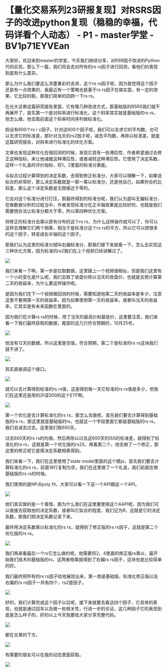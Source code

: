 # 【量化交易系列23研报复现】对RSRS因子的改进python复现（稳稳的幸福，代码详看个人动态） - P1 - master学堂 - BV1p71EYVEan

大家好，欢迎来到master的学堂，今天我们继续分享，对RSR因子改进的Python代码实现，那么下一篇，我们将会去对所有的rs rs因子进行回测，看他们的表现到底有什么差异。

那么为什么我们要这么浓墨重彩的去讲，这个rs rs因子呢，因为我觉得这个因子还是有一点效果的，我最近有一个策略也是基于rs rs因子在做实盘，有一定的效果，它比较的稳，那我们简单的回顾一下rs rs。

在光大证券这篇研究报告里面，它有哪几种改进方式，那基础版的RSRS我们就不再展开了，首先第一个是对斜率进行标准化，这个斜率其实就是基础版的rs rs，他怎么做，他去取前面这个斜率时间序列做标准化。

假设有600个rs r c因子，针对这600个因子呢，我们可以去求它的平均数，也可以去求它的标准差，那针对当天的rs2因子呢，减去平均数，再除以标准差，就是这篇研究报告，对斜率进行标准化的优化方案。

文章也发现这种优化在做回测的时候，发现它具有一些滞后性，作者希望通过去修正这种指标，来让他减缓这种滞后性，或者减轻这种滞后性，它使用了决定系数，这样一个礼盒的评价指标，将1。2里面的标准分乘能。

与拟合过程计算得到的决定系数，去得到修正标准分，大家可以理解一下，如果说拟合的非常好，那么决定系数就是一那一乘以标准分，还是他自己，如果你合的比较差，那么这个决定系数是无限接近于零的。

它会对这个标准分进行打压，那最终得到的标准分呢，我们认为是叫无偏标准分，在做数据分析的过程当中，作者发现标准分在正半轴效果是比较好的，也就是我们需要想办法让标准分都大于零，所以第四种优化方案。

将修正的标准分去乘以原有分布的这个rs rs，为什么这样操作就可以了，你可以这样去理解它们两个相乘，相当于是标准分这个rs rs的平方，所以它可以把很多的这个因子，转变成右半轴的这个因子。

那我们认为这里的标准分就叫右偏标准分，那我们接下来就看一下，怎么去实现这三种优化方案，因为标准的rs2我们在上个视频已经讲解过了。



![](img/20bfd874f935be1a2a37ec4a114b6f4a_1.png)

我们来看一下啊，第一步是拉取数据，这里跟上一个视频很相似，但是我们这里有一个小的变化是什么呢，我们去取了收盘价除以当天的收盘价，也就是去预计算第二天的收益率，为什么要这样操作呢。

是因为我们在下一个视频做回测的时候，需要知道他第二天的收益率是多少，注意这里不要用第一天的收益率，因为如果使用第一天的收益率，或者叫当天的收益率，它其实是有未来函数在里面的。

因为我们在计算rs rs的时候，用了当天的最高价和最低价，这里要注意，我们来看一下我们最终获取的数据，尾部的这几行符合预期的，10月25号。



![](img/20bfd874f935be1a2a37ec4a114b6f4a_3.png)

他没有12天的数据，所以这里是空值，符合预期，第二个是标准的rs rs这块我们就不讲了。

![](img/20bfd874f935be1a2a37ec4a114b6f4a_5.png)

其实直接调这个接口。

![](img/20bfd874f935be1a2a37ec4a114b6f4a_7.png)

就可以去计算得到标准的rs rs值，这是得到每一天它标准的rs rs值是多少，但我们在这里还是用的沪深300的这个ETF啊。



![](img/20bfd874f935be1a2a37ec4a114b6f4a_9.png)

第一个优化是去计算标准化的rs rs，那怎么去做呢，首先我们要去计算得到基础版的rs rs，那这里就是基础版的rs，也就这一个字段里面它都是基础版的rs rs，我们去减去过去，这里我们取600天。

过去600天的rs rs的均值，然后再除以过去这600天的ISS的标准差，就得到了标准化的rs rs，这就是第一个优化版的rs2S，再看第二个，他去做了一个修正，那这里的修正呢它是用决定系数相乘得到。

我们来看一下，我们在这里使用了state model里面的这个模pi，首先我们要去计算标准化的rs rs，前面18行复制为空，我们在这里做了一个礼盒，我们前面在做基础版的rs rs的时候。

我们使用的是NP点poly fit，大家可以看一下这一个API跟这一个API。

![](img/20bfd874f935be1a2a37ec4a114b6f4a_11.png)

他们其实做的是一个事情，那为什么我们在这里要使用这个AAPI呢，因为我们可以直接去获取他的决定系数，或者叫它拟合的程度，我们记为R，这就是它的决定系数，那我们把决定系数记录下来。

最终用决定系数乘以标准化的rs rs，就得到了修正版的rs rs因子，这就是第二个优化版的rs rs。



![](img/20bfd874f935be1a2a37ec4a114b6f4a_13.png)

我们再来看最后一个rs它怎么做的呢，他需要将2。4里面的修正版rs乘以，最开始我们技术的基础版的rs，这两者相乘就得到了右偏rs rs因子，这块也是比较简单的好。

我们最终把所有的rs rs因子给他展现出来，第一类是基础版，标准化修正版以及右偏的rs rs因子一共有四个，rs2是因子。



![](img/20bfd874f935be1a2a37ec4a114b6f4a_15.png)

好的，我们计算完成这个因子以后呢，接下来就要去看这四个因子，它具体的表现，也就是通过回车以及做一些相关性，行进一步的论证，这几种因子它的表现到底是怎么样子的，好的以上今天我要给大家分享完整代码。



![](img/20bfd874f935be1a2a37ec4a114b6f4a_17.png)

都在文章的下方。

![](img/20bfd874f935be1a2a37ec4a114b6f4a_19.png)

有需要的朋友可以在我的动态里面获取。

![](img/20bfd874f935be1a2a37ec4a114b6f4a_21.png)